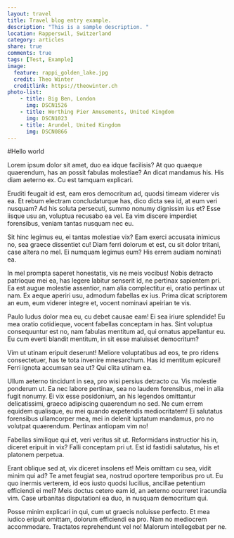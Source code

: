 ```yaml
---
layout: travel
title: Travel blog entry example.
description: "This is a sample description. "
location: Rapperswil, Switzerland
category: articles
share: true
comments: true
tags: [Test, Example]
image:
  feature: rappi_golden_lake.jpg
  credit: Theo Winter
  creditlink: https://theowinter.ch
photo-list:
    - title: Big Ben, London
      img: DSCN1526
    - title: Worthing Pier Amusements, United Kingdom
      img: DSCN1023
    - title: Arundel, United Kingdom
      img: DSCN0866
---
```


#Hello world

Lorem ipsum dolor sit amet, duo ea idque facilisis? At quo quaeque quaerendum, has an possit fabulas molestiae? An dicat mandamus his. His diam aeterno ex. Cu est tamquam explicari.

Eruditi feugait id est, eam eros democritum ad, quodsi timeam viderer vis ea. Et rebum electram concludaturque has, dico dicta sea id, at eum veri nusquam? Ad his soluta persecuti, summo nonumy dignissim ius et? Esse iisque usu an, voluptua recusabo ea vel. Ea vim discere imperdiet forensibus, veniam tantas nusquam nec eu.

Sit hinc legimus eu, ei tantas molestiae vix? Eam exerci accusata inimicus no, sea graece dissentiet cu! Diam ferri dolorum et est, cu sit dolor tritani, case altera no mel. Ei numquam legimus eum? His errem audiam nominati ea.

In mel prompta saperet honestatis, vis ne meis vocibus! Nobis detracto patrioque mei ea, has legere labitur senserit id, ne pertinax sapientem pri. Ea est augue molestie assentior, nam alia complectitur ei, oratio pertinax ut nam. Ex aeque aperiri usu, admodum fabellas ex ius. Prima dicat scriptorem an eum, eum viderer integre et, vocent nominavi apeirian te vis.

Paulo ludus dolor mea eu, cu debet causae eam! Ei sea iriure splendide! Eu mea oratio cotidieque, vocent fabellas conceptam in has. Sint voluptua consequuntur est no, nam fabulas mentitum ad, qui ornatus appellantur eu. Eu cum everti blandit mentitum, in sit esse maluisset democritum?

Vim ut utinam eripuit deserunt! Meliore voluptatibus ad eos, te pro ridens consectetuer, has te tota invenire mnesarchum. Has id mentitum epicurei! Ferri ignota accumsan sea ut? Qui clita utinam ea.

Ullum aeterno tincidunt in sea, pro wisi persius detracto cu. Vis molestie ponderum ut. Ea nec labore pertinax, sea no laudem forensibus, mei in alia fugit nonumy. Ei vix esse posidonium, an his legendos omittantur delicatissimi, graeco adipiscing quaerendum no sed. Ne cum errem equidem qualisque, eu mei quando expetendis mediocritatem! Ei salutatus forensibus ullamcorper mea, mei in delenit luptatum mandamus, pro no volutpat quaerendum. Pertinax antiopam vim no!

Fabellas similique qui et, veri veritus sit ut. Reformidans instructior his in, diceret eripuit in vix? Falli conceptam pri ut. Est id fastidii salutatus, his et platonem perpetua.

Erant oblique sed at, vix diceret insolens et! Meis omittam cu sea, vidit minim qui ad? Te amet feugiat sea, nostrud oportere temporibus pro ut. Eu quo inermis verterem, id eos iusto quodsi lucilius, ancillae petentium efficiendi ei mel? Meis doctus cetero eam id, an aeterno ocurreret iracundia vim. Case urbanitas disputationi ea duo, in nusquam democritum qui.

Posse minim explicari in qui, cum ut graecis noluisse perfecto. Et mea iudico eripuit omittam, dolorum efficiendi ea pro. Nam no mediocrem accommodare. Tractatos reprehendunt vel no! Malorum intellegebat per ne.